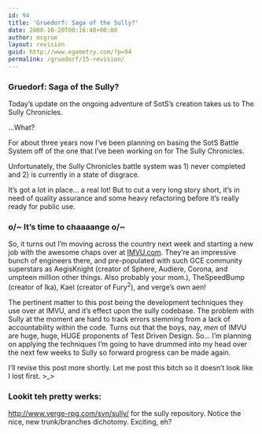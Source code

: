 ```yaml
---
id: 94
title: 'Gruedorf: Saga of the Sully?'
date: 2008-10-20T00:16:48+00:00
author: mcgrue
layout: revision
guid: http://www.egometry.com/?p=94
permalink: /gruedorf/15-revision/
---
```

### Gruedorf: Saga of the Sully?

Today&#8217;s update on the ongoing adventure of SotS&#8217;s creation takes us to The Sully Chronicles.

&#8230;What? 

For about three years now I&#8217;ve been planning on basing the SotS Battle System off of the one that I&#8217;ve been working on for The Sully Chronicles. 

Unfortunately, the Sully Chronicles battle system was 1) never completed and 2) is currently in a state of disgrace.

It&#8217;s got a lot in place&#8230; a real lot! But to cut a very long story short, it&#8217;s in need of quality assurance and some heavy refactoring before it&#8217;s really ready for public use.

### o/~ It&#8217;s time to chaaaange o/~

So, it turns out I&#8217;m moving across the country next week and starting a new job with the awesome chaps over at <a href=http://IMVU.com>IMVU.com</a>. They&#8217;re an impressive bunch of engineers there, and pre-populated with such GCE community superstars as AegisKnight (creator of Sphere, Audiere, Corona, and umpteen million other things. Also probably your mom.), TheSpeedBump (creator of Ika), Kael (creator of Fury<sup>2</sup>), and verge&#8217;s own aen!

The pertinent matter to this post being the development techniques they use over at IMVU, and it&#8217;s effect upon the sully codebase. The problem with Sully at the moment are hard to track errors stemming from a lack of accountability within the code. Turns out that the boys, nay, _men_ of IMVU are huge, huge, HUGE proponents of Test Driven Design. So&#8230; I&#8217;m planning on applying the techniques I&#8217;m going to have drummed into my head over the next few weeks to Sully so forward progress can be made again.

I&#8217;ll revise this post more shortly. Let me post this bitch so it doesn&#8217;t look like I lost first. >_> 

### Lookit teh pretty werks:

<a href=http://www.verge-rpg.com/svn/sully/>http://www.verge-rpg.com/svn/sully/</a> for the sully repository. Notice the nice, new trunk/branches dichotomy. Exciting, eh?